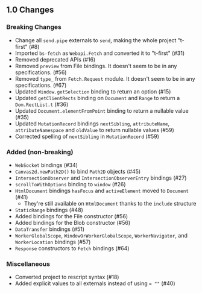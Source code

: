 ## 1.0 Changes

### Breaking Changes
* Change all `send.pipe` externals to `send`, making the whole project "t-first" (#8)
* Imported `bs-fetch` as `Webapi.Fetch` and converted it to "t-first" (#31)
* Removed deprecated APIs (#16)
* Removed `preview` from File bindings. It doesn't seem to be in any specifications. (#56)
* Removed `type_` from `Fetch.Request` module. It doesn't seem to be in any specifications. (#67)
* Updated `Window.getSelection` binding to return an option (#15)
* Updated `getClientRects` binding on `Document` and `Range` to return a `Dom.RectList.t` (#36)
* Updated `Document.elementFromPoint` binding to return a nullable value (#35)
* Updated `MutationRecord` bindings `nextSibling`, `attributeName`, `attributeNamespace` and `oldValue` to return nullable values (#59)
* Corrected spelling of `nextSibling` in `MutationRecord` (#59)

### Added (non-breaking)
* `WebSocket` bindings (#34)
* `Canvas2d.newPath2D()` to bind `Path2D` objects (#45)
* `IntersectionObserver` and `IntersectionObserverEntry` bindings (#27)
* `scrollToWithOptions` binding to `window` (#26)
* `HtmlDocument` bindings `hasFocus` and `activeElement` moved to `Document` (#41)
  * They're still available on `HtmlDocument` thanks to the `include` structure
* `StaticRange` bindings (#48)
* Added bindings for the File constructor (#56)
* Added bindings for the Blob constructor (#56)
* `DataTransfer` bindings (#51)
* `WorkerGlobalScope`, `WindowOrWorkerGlobalScope`, `WorkerNavigator`, and `WorkerLocation` bindings (#57)
* `Response` constructors to `Fetch` bindings (#64)

### Miscellaneous
* Converted project to rescript syntax (#18)
* Added explicit values to all externals instead of using `= ""` (#40)
